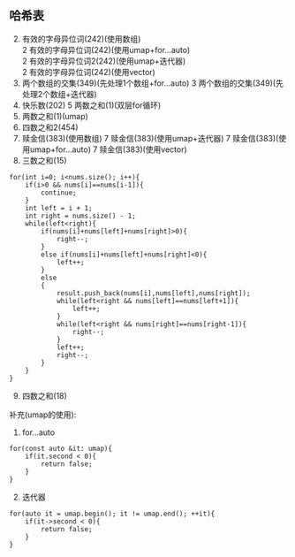 ## 哈希表

2. 有效的字母异位词(242)(使用数组)  
2 有效的字母异位词(242)(使用umap+for...auto)  
2 有效的字母异位词2(242)(使用umap+迭代器)  
2 有效的字母异位词(242)(使用vector)  
3. 两个数组的交集(349)(先处理1个数组+for...auto)
3 两个数组的交集(349)(先处理2个数组+迭代器)
4. 快乐数(202)
5 两数之和(1)(双层for循环)
5. 两数之和(1)(umap)
6. 四数之和2(454)
7. 赎金信(383)(使用数组)
7 赎金信(383)(使用umap+迭代器)
7 赎金信(383)(使用umap+for...auto)
7 赎金信(383)(使用vector)
8. 三数之和(15)
```
for(int i=0; i<nums.size(); i++){
    if(i>0 && nums[i]==nums[i-1]){
        continue;
    }
    int left = i + 1;
    int right = nums.size() - 1;
    while(left<right){
        if(nums[i]+nums[left]+nums[right]>0){
            right--;
        }
        else if(nums[i]+nums[left]+nums[right]<0){
            left++;
        }
        else
        {
            result.push_back(nums[i],nums[left],nums[right]);
            while(left<right && nums[left]==nums[left+1]){
                left++;
            }
            while(left<right && nums[right]==nums[right-1]){
                right--;
            }
            left++;
            right--;
        }
    }
}
```
9. 四数之和(18)

补充(umap的使用):
1. for...auto
```
for(const auto &it: umap){
    if(it.second < 0){
        return false;
    }
}
```
2. 迭代器
```
for(auto it = umap.begin(); it != umap.end(); ++it){
    if(it->second < 0){
        return false;
    }
}
```